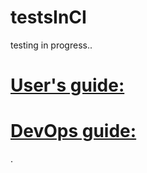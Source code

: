# testsInCI
testing in progress..

# [User's guide:](https://github.com/nandormatyas/testsInCI/blob/master/user_readme.md)

# [DevOps guide:](https://github.com/nandormatyas/testsInCI/blob/master/dev_readme.md)

.
